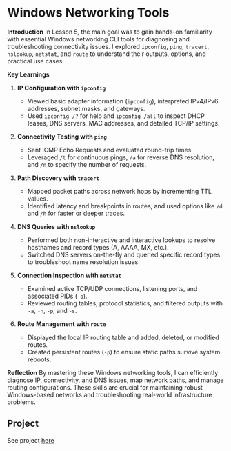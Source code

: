 # Windows Networking Tools

**Introduction** In Lesson 5, the main goal was to gain hands-on familiarity with essential Windows networking CLI tools for diagnosing and troubleshooting connectivity issues. I explored `ipconfig`, `ping`, `tracert`, `nslookup`, `netstat`, and `route` to understand their outputs, options, and practical use cases.

**Key Learnings**

1. **IP Configuration with `ipconfig`**
   - Viewed basic adapter information (`ipconfig`), interpreted IPv4/IPv6 addresses, subnet masks, and gateways.
   - Used `ipconfig /?` for help and `ipconfig /all` to inspect DHCP leases, DNS servers, MAC addresses, and detailed TCP/IP settings.

2. **Connectivity Testing with `ping`**
   - Sent ICMP Echo Requests and evaluated round-trip times.
   - Leveraged `/t` for continuous pings, `/a` for reverse DNS resolution, and `/n` to specify the number of requests.

3. **Path Discovery with `tracert`**
   - Mapped packet paths across network hops by incrementing TTL values.
   - Identified latency and breakpoints in routes, and used options like `/d` and `/h` for faster or deeper traces.

4. **DNS Queries with `nslookup`**
   - Performed both non-interactive and interactive lookups to resolve hostnames and record types (A, AAAA, MX, etc.).
   - Switched DNS servers on-the-fly and queried specific record types to troubleshoot name resolution issues.

5. **Connection Inspection with `netstat`**
   - Examined active TCP/UDP connections, listening ports, and associated PIDs (`-o`).
   - Reviewed routing tables, protocol statistics, and filtered outputs with `-a`, `-n`, `-p`, and `-s`.

6. **Route Management with `route`**
   - Displayed the local IP routing table and added, deleted, or modified routes.
   - Created persistent routes (`-p`) to ensure static paths survive system reboots.

**Reflection** By mastering these Windows networking tools, I can efficiently diagnose IP, connectivity, and DNS issues, map network paths, and manage routing configurations. These skills are crucial for maintaining robust Windows-based networks and troubleshooting real-world infrastructure problems.

## Project

See project [here](../../projects/windows-networking-tools/README.md) 